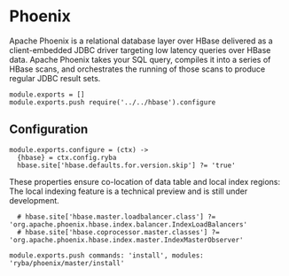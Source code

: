 
# Phoenix

Apache Phoenix is a relational database layer over HBase delivered as a client-embedded
JDBC driver targeting low latency queries over HBase data. Apache Phoenix takes
your SQL query, compiles it into a series of HBase scans, and orchestrates the
running of those scans to produce regular JDBC result sets.


    module.exports = []
    module.exports.push require('../../hbase').configure

## Configuration

    module.exports.configure = (ctx) ->
      {hbase} = ctx.config.ryba
      hbase.site['hbase.defaults.for.version.skip'] ?= 'true'

These properties ensure co-location of data table and local index regions:
The local indexing feature is a technical preview and is still under
development.

      # hbase.site['hbase.master.loadbalancer.class'] ?= 'org.apache.phoenix.hbase.index.balancer.IndexLoadBalancers'
      # hbase.site['hbase.coprocessor.master.classes'] ?= 'org.apache.phoenix.hbase.index.master.IndexMasterObserver'

    module.exports.push commands: 'install', modules: 'ryba/phoenix/master/install'
